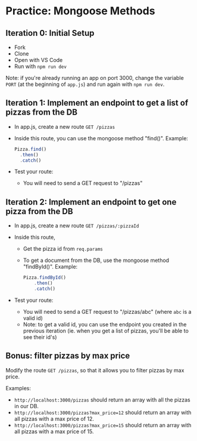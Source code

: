 # Practice: Mongoose Methods


## Iteration 0: Initial Setup

- Fork
- Clone
- Open with VS Code
- Run with `npm run dev`

Note: if you're already running an app on port 3000, change the variable `PORT` (at the beginning of `app.js`) and run again with `npm run dev`.



## Iteration 1: Implement an endpoint to get a list of pizzas from the DB

- In app.js, create a new route `GET /pizzas`

- Inside this route, you can use the mongoose method "find()". Example:

  ```js
  Pizza.find()
    .then()
    .catch()
  ```

- Test your route:
    - You will need to send a GET request to "/pizzas"



## Iteration 2: Implement an endpoint to get one pizza from the DB

- In app.js, create a new route `GET /pizzas/:pizzaId`

- Inside this route,
    - Get the pizza id from `req.params`
    - To get a document from the DB, use the mongoose method "findById()". Example:

        ```js
        Pizza.findById()
            .then()
            .catch()
        ```

- Test your route:
    - You will need to send a GET request to "/pizzas/abc" (where `abc` is a valid id)
    - Note: to get a valid id, you can use the endpoint you created in the previous iteration (ie. when you get a list of pizzas, you'll be able to see their id's)



## Bonus: filter pizzas by max price

Modify the route `GET /pizzas`, so that it allows you to filter pizzas by max price.

Examples:
- `http://localhost:3000/pizzas` should return an array with all the pizzas in our DB.
- `http://localhost:3000/pizzas?max_price=12` should return an array with all pizzas with a max price of 12.
- `http://localhost:3000/pizzas?max_price=15` should return an array with all pizzas with a max price of 15.

